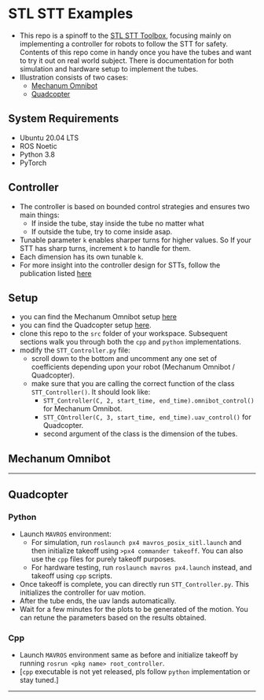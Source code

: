# STL STT Examples
* This repo is a spinoff to the [STL STT Toolbox](https://github.com/SnyprDragun/STL_SpatiotemporalTubes_Toolbox), focusing mainly on implementing a controller for robots to follow the STT for safety. Contents of this repo come in handy once you have the tubes and want to try it out on real world subject. There is documentation for both simulation and hardware setup to implement the tubes.
* Illustration consists of two cases:
  * [Mechanum Omnibot](#mechanum-omnibot)
  * [Quadcopter](#quadcopter)

## System Requirements
* Ubuntu 20.04 LTS
* ROS Noetic
* Python 3.8
* PyTorch

## Controller
* The controller is based on bounded control strategies and ensures two main things:
  * If inside the tube, stay inside the tube no matter what
  * If outside the tube, try to come inside asap.
* Tunable parameter `k` enables sharper turns for higher values. So If your STT has sharp turns, increment `k` to handle for them.
* Each dimension has its own tunable `k`.
* For more insight into the controller design for STTs, follow the publication listed [here](https://github.com/SnyprDragun/STL_SpatiotemporalTubes_Toolbox)

## Setup
* you can find the Mechanum Omnibot setup [here]()
* you can find the Quadcopter setup [here](https://github.com/SnyprDragun/PX4-MAVROS-Simulation-Setup).
* clone this repo to the `src` folder of your workspace. Subsequent sections walk you through both the `cpp` and `python` implementations.
* modify the `STT_Controller.py` file:
  * scroll down to the bottom and uncomment any one set of coefficients depending upon your robot (Mechanum Omnibot / Quadcopter).
  * make sure that you are calling the correct function of the class `STT_Controller()`. It should look like:
    * `STT_Controller(C, 2, start_time, end_time).omnibot_control()` for Mechanum Omnibot.
    * `STT_COntroller(C, 3, start_time, end_time).uav_control()` for Quadcopter.
    * second argument of the class is the dimension of the tubes.

## Mechanum Omnibot
-----
## Quadcopter
### Python
* Launch `MAVROS` environment:
  * For simulation, run `roslaunch px4 mavros_posix_sitl.launch` and then initialize takeoff using `>px4 commander takeoff`. You can also use the `cpp` files for purely takeoff purposes.
  * For hardware testing, run `roslaunch mavros px4.launch` instead, and takeoff using `cpp` scripts. 
* Once takeoff is complete, you can directly run `STT_Controller.py`. This initializes the controller for uav motion.
* After the tube ends, the uav lands automatically.
* Wait for a few minutes for the plots to be generated of the motion. You can retune the parameters based on the results obtained.

### Cpp
* Launch `MAVROS` environment same as before and initialize takeoff by running `rosrun <pkg name> root_controller`.
* [`cpp` executable is not yet released, pls follow `python` implementation or stay tuned.]

-----
